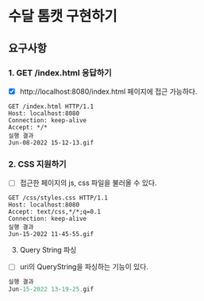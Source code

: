 # 수달 톰캣 구현하기

## 요구사항
### 1. GET /index.html 응답하기
- [x] http://localhost:8080/index.html 페이지에 접근 가능하다.

```
GET /index.html HTTP/1.1
Host: localhost:8080
Connection: keep-alive
Accept: */*
실행 결과
Jun-08-2022 15-12-13.gif

```
### 2. CSS 지원하기
- [ ] 접근한 페이지의 js, css 파일을 불러올 수 있다.
```
GET /css/styles.css HTTP/1.1
Host: localhost:8080
Accept: text/css,*/*;q=0.1
Connection: keep-alive
실행 결과
Jun-15-2022 11-45-55.gif
```

3. Query String 파싱
- [ ] uri의 QueryString을 파싱하는 기능이 있다.
```java
실행 결과
Jun-15-2022 13-19-25.gif


```




